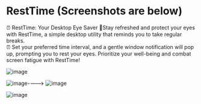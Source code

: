 # RestTime  (Screenshots are below)
  
⏰ RestTime: Your Desktop Eye Saver 🧘Stay refreshed and protect your eyes with RestTime, a simple desktop utility that reminds you to take regular breaks.  
⏰ Set your preferred time interval, and a gentle window notification will pop up, prompting you to rest your eyes. Prioritize your well-being and combat screen fatigue with RestTime!  
  
![image](https://github.com/user-attachments/assets/17a0223c-73eb-43b0-8dee-78b8b7ff7994)  
  
![image](https://github.com/user-attachments/assets/553cb4b5-ee15-4c4b-a61d-4eb4af952377)---->
![image](https://github.com/user-attachments/assets/7d8449b0-c166-4b72-a74c-cca6e5ca105f)  
  
![image](https://github.com/user-attachments/assets/b8c97561-eb1c-47ca-b7ec-221af74b7ed4)

